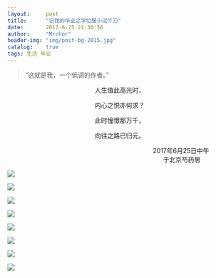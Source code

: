 ```yaml
---
layout:     post
title:      "记我的毕业之学位服小试牛刀"
date:       2017-6-25 21:30:56
author:     "Mrchor"
header-img: "img/post-bg-2015.jpg"
catalog:	true
tags: 生活 毕业
---
```


> “这就是我，一个低调的作者。”


<p align="center">人生值此高光时，</p>
<p align="center">内心之悦亦何求？</p>
<p align="center">此时憧憬那万千，</p>
<p align="center">向往之路已归元。</p>
<p align="right">2017年6月25日中午&nbsp;&nbsp;&nbsp;&nbsp;&nbsp;&nbsp;&nbsp;&nbsp;&nbsp;&nbsp;&nbsp;&nbsp;&nbsp;<br>
于北京芍药居&nbsp;&nbsp;&nbsp;&nbsp;&nbsp;&nbsp;&nbsp;&nbsp;&nbsp;&nbsp;&nbsp;&nbsp;&nbsp;&nbsp;&nbsp;&nbsp;&nbsp;&nbsp;</p>


![](https://github.com/mrchor/mrchor.github.io/blob/master/_posts/master_suit_picture/1.jpg)

![](https://github.com/mrchor/mrchor.github.io/blob/master/_posts/master_suit_picture/2.jpg)

![](https://github.com/mrchor/mrchor.github.io/blob/master/_posts/master_suit_picture/3.jpg)

![](https://github.com/mrchor/mrchor.github.io/blob/master/_posts/master_suit_picture/4.jpg)

![](https://github.com/mrchor/mrchor.github.io/blob/master/_posts/master_suit_picture/5.jpg)

![](https://github.com/mrchor/mrchor.github.io/blob/master/_posts/master_suit_picture/6.jpg)

![](https://github.com/mrchor/mrchor.github.io/blob/master/_posts/master_suit_picture/7.jpg)

![](https://github.com/mrchor/mrchor.github.io/blob/master/_posts/master_suit_picture/8.jpg)



